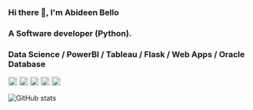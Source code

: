 ### Hi there 👋, I'm Abideen Bello

### A Software developer (Python).

### Data Science / PowerBI / Tableau / Flask / Web Apps / Oracle Database

[<img src='https://cdn.jsdelivr.net/npm/simple-icons@3.0.1/icons/github.svg' alt='github' height='18'>](https://github.com/bideeen)  [<img src='https://cdn.jsdelivr.net/npm/simple-icons@3.0.1/icons/instagram.svg' alt='instagram' height='18'>](https://www.instagram.com/bideen__/)  [<img src='https://cdn.jsdelivr.net/npm/simple-icons@3.0.1/icons/twitter.svg' alt='twitter' height='18'>](https://twitter.com/_bideen)  [<img src='https://cdn.jsdelivr.net/npm/simple-icons@3.0.1/icons/stackoverflow.svg' alt='stackoverflow' height='18'>](https://stackoverflow.com/users/9477253/abideen-opeyemi-bello) [<img src='https://cdn.jsdelivr.net/npm/simple-icons@3.0.1/icons/linkedin.svg' alt='linkedin' height='18'>](https://www.linkedin.com/in/bideeen)

![GitHub stats](https://github-readme-stats.vercel.app/api?username=bideeen&show_icons=true)  
